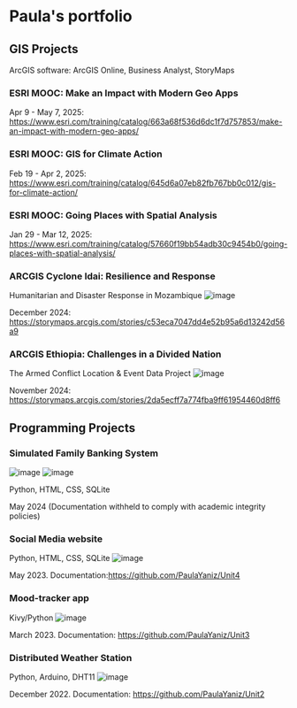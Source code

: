 # Paula's portfolio

## GIS Projects
ArcGIS software: ArcGIS Online, Business Analyst, StoryMaps

### ESRI MOOC: Make an Impact with Modern Geo Apps
Apr 9 - May 7, 2025: https://www.esri.com/training/catalog/663a68f536d6dc1f7d757853/make-an-impact-with-modern-geo-apps/

### ESRI MOOC: GIS for Climate Action
Feb 19 - Apr 2, 2025: https://www.esri.com/training/catalog/645d6a07eb82fb767bb0c012/gis-for-climate-action/

### ESRI MOOC: Going Places with Spatial Analysis
Jan 29 - Mar 12, 2025: https://www.esri.com/training/catalog/57660f19bb54adb30c9454b0/going-places-with-spatial-analysis/

### ARCGIS Cyclone Idai: Resilience and Response
Humanitarian and Disaster Response in Mozambique
![image](https://github.com/user-attachments/assets/6b368eb5-a33f-4173-9f85-6a2854899c91)

December 2024: https://storymaps.arcgis.com/stories/c53eca7047dd4e52b95a6d13242d56a9

### ARCGIS Ethiopia: Challenges in a Divided Nation
The Armed Conflict Location & Event Data Project
![image](https://github.com/user-attachments/assets/9d548a74-9311-4b45-9a33-15116883a109)

November 2024: https://storymaps.arcgis.com/stories/2da5ecff7a774fba9ff61954460d8ff6

## Programming Projects
### Simulated Family Banking System
![image](https://github.com/user-attachments/assets/e8b9b4c6-4f95-4ac7-a4f2-783525c3ed83)
![image](https://github.com/user-attachments/assets/f102c559-bdc4-494c-8543-76ff3497ce1f)

Python, HTML, CSS, SQLite

May 2024 (Documentation withheld to comply with academic integrity policies)

### Social Media website
Python, HTML, CSS, SQLite
![image](https://github.com/user-attachments/assets/f3e5cc1c-a7dc-41d3-926c-2ac87e4f16a3)

May 2023. Documentation:https://github.com/PaulaYaniz/Unit4

### Mood-tracker app
Kivy/Python 
![image](https://github.com/user-attachments/assets/f30fbd35-f8dd-4d8c-8b6c-7d418ca6f40b)

March 2023. Documentation: https://github.com/PaulaYaniz/Unit3

### Distributed Weather Station
Python, Arduino, DHT11
![image](https://github.com/user-attachments/assets/b8ed0be4-a23c-4fc1-959f-ba92979c46e3)

December 2022. Documentation: https://github.com/PaulaYaniz/Unit2
